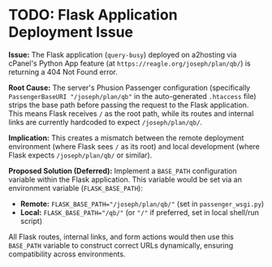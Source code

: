 # TODO: Flask Application Deployment Issue

**Issue:** The Flask application (`query-busy`) deployed on a2hosting via cPanel's Python App feature (at `https://reagle.org/joseph/plan/qb/`) is returning a 404 Not Found error.

**Root Cause:** The server's Phusion Passenger configuration (specifically `PassengerBaseURI "/joseph/plan/qb"` in the auto-generated `.htaccess` file) strips the base path before passing the request to the Flask application. This means Flask receives `/` as the root path, while its routes and internal links are currently hardcoded to expect `/joseph/plan/qb/`.

**Implication:** This creates a mismatch between the remote deployment environment (where Flask sees `/` as its root) and local development (where Flask expects `/joseph/plan/qb/` or similar).

**Proposed Solution (Deferred):** Implement a `BASE_PATH` configuration variable within the Flask application. This variable would be set via an environment variable (`FLASK_BASE_PATH`):
- **Remote:** `FLASK_BASE_PATH="/joseph/plan/qb/"` (set in `passenger_wsgi.py`)
- **Local:** `FLASK_BASE_PATH="/qb/"` (or `"/"` if preferred, set in local shell/run script)

All Flask routes, internal links, and form actions would then use this `BASE_PATH` variable to construct correct URLs dynamically, ensuring compatibility across environments.